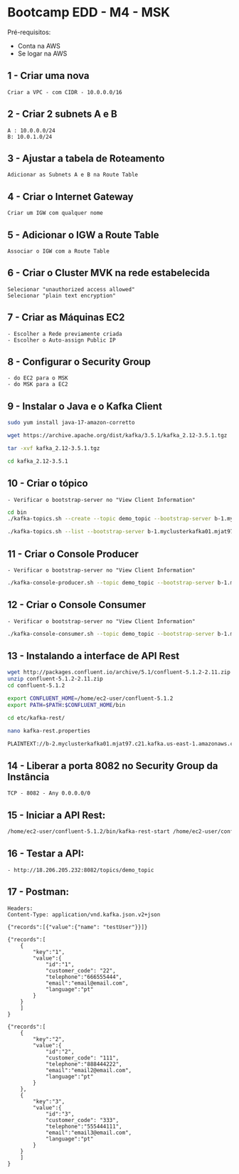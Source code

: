# Bootcamp EDD - M4 - MSK

Pré-requisitos:

- Conta na AWS
- Se logar na AWS

## 1 - Criar uma nova 

    Criar a VPC - com CIDR - 10.0.0.0/16

## 2 - Criar 2 subnets A e B

    A : 10.0.0.0/24
    B: 10.0.1.0/24

## 3 - Ajustar a tabela de Roteamento

    Adicionar as Subnets A e B na Route Table

## 4 - Criar o Internet Gateway

    Criar um IGW com qualquer nome

## 5 - Adicionar o IGW a Route Table

    Associar o IGW com a Route Table

## 6 - Criar o Cluster MVK na rede estabelecida

    Selecionar "unauthorized access allowed"
    Selecionar "plain text encryption"

## 7 - Criar as Máquinas EC2

    - Escolher a Rede previamente criada
    - Escolher o Auto-assign Public IP

## 8 - Configurar o Security Group
    
    - do EC2 para o MSK
    - do MSK para a EC2

## 9 - Instalar o Java e o Kafka Client

```bash
sudo yum install java-17-amazon-corretto

wget https://archive.apache.org/dist/kafka/3.5.1/kafka_2.12-3.5.1.tgz

tar -xvf kafka_2.12-3.5.1.tgz

cd kafka_2.12-3.5.1
```

## 10 - Criar o tópico

    - Verificar o bootstrap-server no "View Client Information"

```bash
cd bin
./kafka-topics.sh --create --topic demo_topic --bootstrap-server b-1.myclusterkafka01.mjat97.c21.kafka.us-east-1.amazonaws.com:9092,b-3.myclusterkafka01.mjat97.c21.kafka.us-east-1.amazonaws.com:9092,b-2.myclusterkafka01.mjat97.c21.kafka.us-east-1.amazonaws.com:9092 --replication-factor 3 --partitions 1

./kafka-topics.sh --list --bootstrap-server b-1.myclusterkafka01.mjat97.c21.kafka.us-east-1.amazonaws.com:9092,b-3.myclusterkafka01.mjat97.c21.kafka.us-east-1.amazonaws.com:9092,b-2.myclusterkafka01.mjat97.c21.kafka.us-east-1.amazonaws.com:9092
```


## 11 - Criar o Console Producer

    - Verificar o bootstrap-server no "View Client Information"

```bash
./kafka-console-producer.sh --topic demo_topic --bootstrap-server b-1.myclusterkafka01.mjat97.c21.kafka.us-east-1.amazonaws.com:9092,b-3.myclusterkafka01.mjat97.c21.kafka.us-east-1.amazonaws.com:9092,b-2.myclusterkafka01.mjat97.c21.kafka.us-east-1.amazonaws.com:9092
```

## 12 - Criar o Console Consumer

    - Verificar o bootstrap-server no "View Client Information"

```bash
./kafka-console-consumer.sh --topic demo_topic --bootstrap-server b-1.myclusterkafka01.mjat97.c21.kafka.us-east-1.amazonaws.com:9092,b-3.myclusterkafka01.mjat97.c21.kafka.us-east-1.amazonaws.com:9092,b-2.myclusterkafka01.mjat97.c21.kafka.us-east-1.amazonaws.com:9092 --from-beginning
```

## 13 - Instalando a interface de API Rest

```bash
wget http://packages.confluent.io/archive/5.1/confluent-5.1.2-2.11.zip
unzip confluent-5.1.2-2.11.zip
cd confluent-5.1.2

export CONFLUENT_HOME=/home/ec2-user/confluent-5.1.2
export PATH=$PATH:$CONFLUENT_HOME/bin

cd etc/kafka-rest/

nano kafka-rest.properties

PLAINTEXT://b-2.myclusterkafka01.mjat97.c21.kafka.us-east-1.amazonaws.com:9092,PLAINTEXT://b-1.myclusterkafka01.mjat97.c21.kafka.us-east-1.amazonaws.com:9092,PLAINTEXT://b-3.myclusterkafka01.mjat97.c21.kafka.us-east-1.amazonaws.com:9092
```

## 14 - Liberar a porta 8082 no Security Group da Instância

    TCP - 8082 - Any 0.0.0.0/0

## 15 - Iniciar a API Rest:

```bash
/home/ec2-user/confluent-5.1.2/bin/kafka-rest-start /home/ec2-user/confluent-5.1.2/etc/kafka-rest/kafka-rest.properties
```

## 16 - Testar a API:

    - http://18.206.205.232:8082/topics/demo_topic

## 17 - Postman:

```
Headers:
Content-Type: application/vnd.kafka.json.v2+json
```

```
{"records":[{"value":{"name": "testUser"}}]}
```

```
{"records":[
    {
        "key":"1",
        "value":{
            "id":"1",
            "customer_code": "22",
            "telephone":"666555444",
            "email":"email@email.com",
            "language":"pt"
        }
    }
    ]
}
```

```
{"records":[
    {
        "key":"2",
        "value":{
            "id":"2",
            "customer_code": "111",
            "telephone":"888444222",
            "email":"email2@email.com",
            "language":"pt"
        }
    },
    {
        "key":"3",
        "value":{
            "id":"3",
            "customer_code": "333",
            "telephone":"555444111",
            "email":"email3@email.com",
            "language":"pt"
        }
    }
    ]
}
```